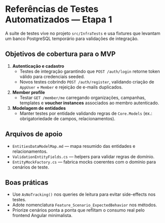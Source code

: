 # Referências de Testes Automatizados — Etapa 1

A suíte de testes vive no projeto `src/InfraTests` e usa fixtures que levantam um banco PostgreSQL temporário para validações de integração.

## Objetivos de cobertura para o MVP
1. **Autenticação e cadastro**
   - Testes de integração garantindo que `POST /auth/login` retorne token válido para credenciais seeded.
   - Novos testes cobrindo `POST /auth/register`, validando criação de `AppUser` + `Member` e rejeição de e-mails duplicados.
2. **Member profile**
   - Testar `GET /member/me` carregando organizações, campanhas, templates e **voucher instances** associados ao membro autenticado.
3. **Modelagem de entidades**
   - Manter testes por entidade validando regras de `Core.Models` (ex.: obrigatoriedade de campos, relacionamentos).

## Arquivos de apoio
- `EntitiesDataModelMap.md` — mapa resumido das entidades e relacionamentos.
- `ValidationEntityFields.cs` — helpers para validar regras de domínio.
- `EntityMockFactory.cs` — fabrica mocks coerentes com o domínio para cenários de teste.

## Boas práticas
- Use `AsNoTracking()` nos queries de leitura para evitar side-effects nos testes.
- Adote nomenclatura `Feature_Scenario_ExpectedBehavior` nos métodos.
- Priorize cenários ponta a ponta que reflitam o consumo real pelo frontend Angular minimalista.
